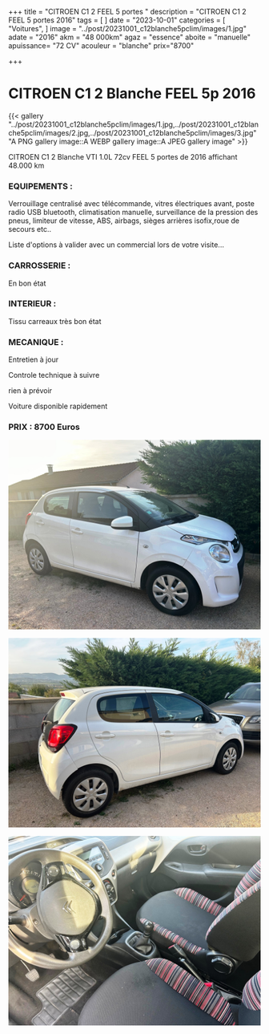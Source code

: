 +++
title = "CITROEN C1 2 FEEL 5 portes "
description = "CITROEN C1 2 FEEL 5 portes 2016"
tags = [
]
date = "2023-10-01"
categories = [
    "Voitures",
]
image = "../post/20231001_c12blanche5pclim/images/1.jpg"
adate = "2016"
akm = "48 000km"
agaz = "essence"
aboite = "manuelle"
apuissance= "72 CV"
acouleur = "blanche"
prix="8700"

+++

# CITROEN C1 2 Blanche FEEL 5p 2016

{{< gallery "../post/20231001_c12blanche5pclim/images/1.jpg,../post/20231001_c12blanche5pclim/images/2.jpg,../post/20231001_c12blanche5pclim/images/3.jpg" "A PNG gallery image::A WEBP gallery image::A JPEG gallery image" >}}


CITROEN C1 2 Blanche VTI 1.0L 72cv FEEL 5 portes de 2016 affichant  48.000 km


### EQUIPEMENTS :
Verrouillage centralisé avec télécommande, vitres électriques avant, poste radio USB bluetooth, climatisation manuelle, surveillance de la pression des pneus, limiteur de vitesse, ABS, airbags, sièges arrières isofix,roue de secours etc..


Liste d'options à valider avec un commercial lors de votre visite...


### CARROSSERIE :
En bon état 


### INTERIEUR :
Tissu carreaux très bon état

### MECANIQUE :
Entretien à jour


Controle technique à suivre

rien à prévoir


Voiture disponible rapidement


### PRIX : 8700 Euros


<!-- more -->


![](images/1.jpg)

![](images/2.jpg)

![](images/3.jpg)

